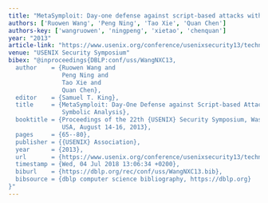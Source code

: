 ```yaml
---
title: "MetaSymploit: Day-one defense against script-based attacks with security-enhanced symbolic analysis"
authors: ['Ruowen Wang', 'Peng Ning', 'Tao Xie', 'Quan Chen']
authors-key: ['wangruowen', 'ningpeng', 'xietao', 'chenquan']
year: "2013"
article-link: "https://www.usenix.org/conference/usenixsecurity13/technical-sessions/papers/wang"
venue: "USENIX Security Symposium"
bibex: "@inproceedings{DBLP:conf/uss/WangNXC13,
  author    = {Ruowen Wang and
               Peng Ning and
               Tao Xie and
               Quan Chen},
  editor    = {Samuel T. King},
  title     = {MetaSymploit: Day-One Defense against Script-based Attacks with Security-Enhanced
               Symbolic Analysis},
  booktitle = {Proceedings of the 22th {USENIX} Security Symposium, Washington, DC,
               USA, August 14-16, 2013},
  pages     = {65--80},
  publisher = {{USENIX} Association},
  year      = {2013},
  url       = {https://www.usenix.org/conference/usenixsecurity13/technical-sessions/papers/wang},
  timestamp = {Wed, 04 Jul 2018 13:06:34 +0200},
  biburl    = {https://dblp.org/rec/conf/uss/WangNXC13.bib},
  bibsource = {dblp computer science bibliography, https://dblp.org}
}"
---
```

